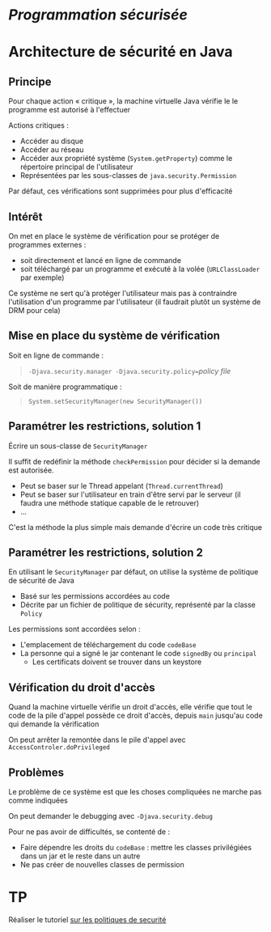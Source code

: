 *Programmation sécurisée*
=========================

Architecture de sécurité en Java
================================

Principe
--------

Pour chaque action « critique », la machine virtuelle Java vérifie le le programme est autorisé à l'effectuer

Actions critiques :

 - Accéder au disque
 - Accéder au réseau
 - Accéder aux propriété système (`System.getProperty`) comme le répertoire principal de l'utilisateur
 - Représentées par les sous-classes de `java.security.Permission`

Par défaut, ces vérifications sont supprimées pour plus d'efficacité

Intérêt
-------

On met en place le système de vérification pour se protéger de programmes externes :

- soit directement et lancé en ligne de commande
- soit téléchargé par un programme et exécuté à la volée (`URLClassLoader` par exemple)

Ce système ne sert qu'à protéger l'utilisateur mais pas à contraindre l'utilisation d'un programme par l'utilisateur (il faudrait plutôt un système de DRM pour cela)

Mise en place du système de vérification
----------------------------------------

Soit en ligne de commande :

>   `-Djava.security.manager -Djava.security.policy=`*policy file*

Soit de manière programmatique :

>   `System.setSecurityManager(new SecurityManager())`

Paramétrer les restrictions, solution 1
---------------------------------------

Écrire un sous-classe de `SecurityManager`

Il suffit de redéfinir la méthode `checkPermission` pour décider si la demande est autorisée.

 - Peut se baser sur le Thread appelant (`Thread.currentThread`)
 - Peut se baser sur l'utilisateur en train d'être servi par le serveur (il faudra une méthode statique capable de le retrouver)
 - ...

C'est la méthode la plus simple mais demande d'écrire un code très critique

Paramétrer les restrictions, solution 2
---------------------------------------

En utilisant le `SecurityManager` par défaut, on utilise la système de politique de sécurité de Java

- Basé sur les permissions accordées au code
- Décrite par un fichier de politique de sécurity, représenté par la classe `Policy`

Les permissions sont accordées selon :

- L'emplacement de téléchargement du code `codeBase`
- La personne qui a signé le jar contenant le code `signedBy` ou `principal`
   - Les certificats doivent se trouver dans un keystore

Vérification du droit d'accès
-----------------------------

Quand la machine virtuelle vérifie un droit d'accès, elle vérifie que tout le code de la pile d'appel possède ce droit d'accès, depuis `main` jusqu'au code qui demande la vérification

On peut arrêter la remontée dans le pile d'appel avec `AccessControler.doPrivileged`

Problèmes
---------

Le problème de ce système est que les choses compliquées ne marche pas comme indiquées

On peut demander le debugging avec `-Djava.security.debug`

Pour ne pas avoir de difficultés, se contenté de :

- Faire dépendre les droits du `codeBase` : mettre les classes privilégiées dans un jar et le reste dans un autre
- Ne pas créer de nouvelles classes de permission

TP
==

Réaliser le tutoriel [sur les politiques de securité][pol]

[pol]: https://docs.oracle.com/javase/tutorial/security/userperm/index.html

